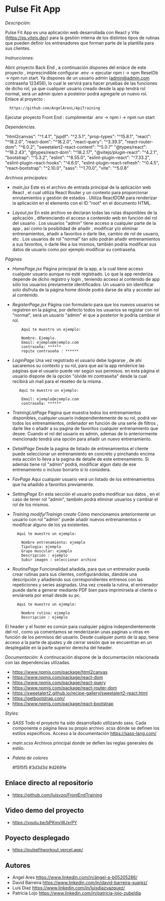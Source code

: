 # Pulse Fit App

_Descripción:_

Pulse Fit App es una aplicación web desarrollada con React y Vite (https://es.vitejs.dev) para la gestión interna de los distintos tipos de rutinas que pueden definir los entrenadores que forman parte de la plantilla para sus clientes.

_Instrucciones:_

Abrir proyecto Back End , a continuación dispones del enlace de este proyecto , imprescindible configurar .env -> ejecutar npm i -> npm ResetDb -> npm run start. Ya dispones de un usuario admin (admin@admin.com contraseña 123456), lo cual le servirá para hacer pruebas de las funciones de dicho rol, ya que cualquier usuario creado desde la app tendrá rol normal, será un admin quien a posteiror podrá agregarle un nuevo rol. Enlace al proyecto :

      https://github.com/AngelAresL/ApiTraining

Ejecutar proyecto Front End : cumplimentar .env -> npm i -> npm run start

_Dependencias._

"html2canvas": "^1.4.1",
"jspdf": "^2.5.1",
"prop-types": "^15.8.1",
"react": "^18.2.0",
"react-dom": "^18.2.0",
"react-query": "^3.39.3",
"react-router-dom": "^6.0.2",
"sweetalert2-react-content": "^5.0.7"
"@types/react": "^18.2.43",
"@types/react-dom": "^18.2.17",
"@vitejs/plugin-react": "^4.2.1",
"bootstrap": "^5.3.2",
"eslint": "^8.55.0",
"eslint-plugin-react": "^7.33.2",
"eslint-plugin-react-hooks": "^4.6.0",
"eslint-plugin-react-refresh": "^0.4.5",
"react-bootstrap": "^2.10.0",
"sass": "^1.70.0",
"vite": "^5.0.8"

_Archivos principales:_

- _main.jsx_ Este es el archivo de entrada principal de la aplicación web React , el cual utiliza React Router y un contexto para proporcionar enrutamientos y gestión de estados . Utiliza ReactDOM para renderizar la aplicación en el elemento con el ID "root" en el documento HTML.

- _Layout.jsx_ En este archivo se declaran todas las rutas disponibles de la aplicación , diferenciando el acceso a contenido web en función del rol del usuario . Los usuarios "admin" tiene acceso a cualquier parte de la app , así como la posibilidad de añadir , modificar y/o eliminar entrenamientos, añadir a favoritos o darle like, cambio de rol de usuario, etc . Los usuarios de rol "normal" tan sólo podrán añadir entrenamientos a sus favoritos, o darle like a los mismos, también podría modificar sus datos de usuario como por ejemplo modificar su contraseña.

_Páginas_

- _HomePage.jsx_ Página principial de la app, a la cual tiene acceso cualquier usuario aunque no esté registrado. Lo que la app renderiza depende de dicho registro y login , teniendo acceso al contenido de app sólo los usuarios previamente identificados. Un usuario sin identificar solo disfruta de la página home dónde podrá darse de alta y acceder así al contenido.

- _RegisterPage.jsx_ Página con formulario para que los nuevos usuarios se registren en la página, por defecto todos los usuarios se registar con rol "normal", será un usuario "admin" el que a posterior le podría cambiar el rol.

          Aquí te muestro un ejemplo:

          Nombre: Ejemplo.
          Email: ejemplo@ejemplo.com
          contraseña: ******
          repite contraseña : ******

- _LoginPage_ Una vez registrado el usuario debe logearse , de ahí sacaremos su contexto y su rol, para que así la app renderice las páginas que el usuario puede ver según sus permisos. en esta página el usuario dispone de la opción "olvide mi contraseña" desde la cual recibirá un mail para el reseteo de la misma .

         Aquí te muestro un ejemplo:

          Email: ejemplo@ejemplo.com
          contraseña: ******

- _TrainingListPage_ Página que muestra todos los entrenamientos disponibles, cualquier usuario independientemente de su rol, podrá ver todos los entrenamientos, ordenador en función de una serie de filtros , darle like o añadir a su pagina de favoritos cualquier entrenamiento que desee. Cuando el rol del usuario es admin, ademas de lo anteriormente mencionado tendrá una opción para añadir un nuevo entrenamiento.

- _DetailPage_ Desde la pagina de listado de entrenamientos el cliente puede seleccionar un entrenamiento en concreto y pinchando encima esta acción lo lleva a la pagina de detalle de este entrenamiento. Si además tiene rol "admin" podrá, modificar algun dato de ese entrenamiento o incluso borrarlo si lo considera.

- _FavPage_ Aqui cualquier usuario verá un listado de los entrenamientos que ha añadido a favoritos previamente.

- _SettingPage_ En esta sección el usuario podra modificar sus datos , en el caso de tener rol "admin", también podrá eliminar usuarios y cambiar el rol de los mismos.

- _Training modify/Trainign create_ Cómo mencionamos anteriormente un usuario con rol "admin" puede añadir nuevos entrenamientos o modificar alguno de los ya existentes.

        Aquí te muestro un ejemplo:

          Nombre entrenamiento: ejemplo
          Tipologia: ejemplo
          Grupo muscular: ejemplo
          Descripción : ejemplo
          Subir imagen : seleccionar archivo

- _RoutinePage_ Funcionalidad añadida, para que un entrenador pueda crear rutinas para sus clientes, configurándolas, dándole una descripción y añadiendo sus correspondientes entrenos con las repeticiones y series asignadas. Una vez creada la rutina, el entrenador puede darle a generar mediante PDF bien para imprimirsela al cliente o enviársela por email desde su pc.

        Aquí te muestro un ejemplo:

          Nombre rutina: ejemplo
          Descripción : ejemplo

El header y el footer es común para cualquier página independientemente del rol , como ya comentamos se renderizarán unas paginas u otras en función de los permisos del usuario. Desde cualquier punto de la app, tiene acceso a la parte de ajustes y de cerrar sesión que se encuentran en un desplegable en la parte superior derecha del header.

_Documentación:_ A continucación dispone de la documentación relacionada con las dependencias utlizadas.

- https://www.npmjs.com/package/html2canvas
- https://www.npmjs.com/package/react-dom
- https://www.npmjs.com/package/react-query
- https://www.npmjs.com/package/react-router-dom
- https://sweetalert2.github.io/recipe-gallery/sweetalert2-react.html
- https://getbootstrap.com/
- https://www.npmjs.com/package/react-bootstrap

_Styles:_

- _SASS_ Todo el proyecto ha sido desarrollado utilizando sass. Cada componente o página lleva su propio archivo .scss dónde se definen los estilos específicos. Acceso a la documentación https://sass-lang.com/

- _main.scss_ Archivos principal donde se defien las reglas generales de estilo.

- _Paleta de colores_

  #f5f5f5
  #3d3d3d
  #d2691e

## Enlace directo al repositorio

- https://github.com/luisvzq/FrontEndTraining

## Video demo del proyecto

- https://youtu.be/bPKmvWJxrPY

## Poyecto desplegado

- https://pulsefitworkout.vercel.app/

## Autores

- Angel Ares https://www.linkedin.com/in/ángel-a-b05205286/
- David Barreira https://www.linkedin.com/in/david-barreira-suarez/
- Luis Diaz https://www.linkedin.com/in/luisdiazvazquez/
- Patricia Lojo https://www.linkedin.com/in/patricia-lojo-zubeldia

